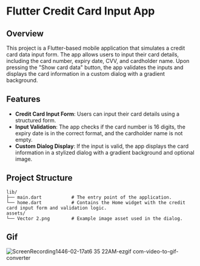 # Flutter Credit Card Input App

## Overview

This project is a Flutter-based mobile application that simulates a credit card data input form. The app allows users to input their card details, including the card number, expiry date, CVV, and cardholder name. Upon pressing the "Show card data" button, the app validates the inputs and displays the card information in a custom dialog with a gradient background.

## Features

- **Credit Card Input Form**: Users can input their card details using a structured form.
- **Input Validation**: The app checks if the card number is 16 digits, the expiry date is in the correct format, and the cardholder name is not empty.
- **Custom Dialog Display**: If the input is valid, the app displays the card information in a stylized dialog with a gradient background and optional image.


## Project Structure

```plaintext
lib/
├── main.dart           # The entry point of the application.
└── home.dart           # Contains the Home widget with the credit card input form and validation logic.
assets/
└── Vector 2.png        # Example image asset used in the dialog.

```



## Gif


![ScreenRecording1446-02-17at6 35 22AM-ezgif com-video-to-gif-converter](https://github.com/user-attachments/assets/b95cb2c8-8734-4b4c-923d-d76e7f76ed46)

